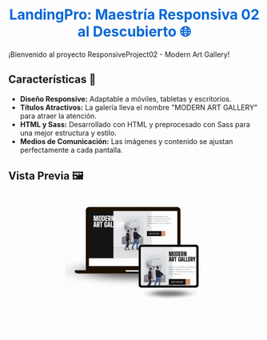 <h1 align="center" style="color: #0366d6;">
   LandingPro: Maestría Responsiva 02 al Descubierto 🌐
</h1>

¡Bienvenido al proyecto ResponsiveProject02 - Modern Art Gallery!

## Características 🚀

- **Diseño Responsive:** Adaptable a móviles, tabletas y escritorios.
- **Títulos Atractivos:** La galería lleva el nombre "MODERN ART GALLERY" para atraer la atención.
- **HTML y Sass:** Desarrollado con HTML y preprocesado con Sass para una mejor estructura y estilo.
- **Medios de Comunicación:** Las imágenes y contenido se ajustan perfectamente a cada pantalla.

## Vista Previa 🖼️

<div align="center">
  <img src="vista_previa.gif" alt="Layout" width="55%"/>
</div>
